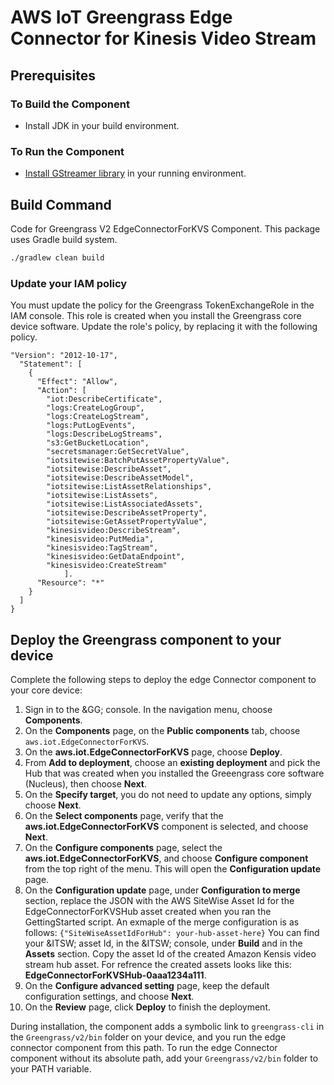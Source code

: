 # AWS IoT Greengrass Edge Connector for Kinesis Video Stream #

## Prerequisites ##

### To Build the Component ###

* Install JDK in your build environment.

### To Run the Component ###

* [Install GStreamer library](https://gstreamer.freedesktop.org/documentation/installing/index.html?gi-language=c) in your running environment.

## Build Command ##

Code for Greengrass V2 EdgeConnectorForKVS Component. This package uses Gradle build system.

```sh
./gradlew clean build
```
### Update your IAM policy ###

You must update the policy for the Greengrass TokenExchangeRole in the IAM console. This role is created when you install the Greengrass core device software. Update the role's policy, by replacing it with the following policy. 

```
"Version": "2012-10-17",
  "Statement": [
    {
      "Effect": "Allow",
      "Action": [
        "iot:DescribeCertificate",
        "logs:CreateLogGroup",
        "logs:CreateLogStream",
        "logs:PutLogEvents",
        "logs:DescribeLogStreams",
        "s3:GetBucketLocation",
        "secretsmanager:GetSecretValue",
        "iotsitewise:BatchPutAssetPropertyValue",
        "iotsitewise:DescribeAsset",
        "iotsitewise:DescribeAssetModel",
        "iotsitewise:ListAssetRelationships",
        "iotsitewise:ListAssets",
        "iotsitewise:ListAssociatedAssets",
        "iotsitewise:DescribeAssetProperty",
        "iotsitewise:GetAssetPropertyValue",
        "kinesisvideo:DescribeStream",
        "kinesisvideo:PutMedia",
        "kinesisvideo:TagStream",
        "kinesisvideo:GetDataEndpoint",
        "kinesisvideo:CreateStream"
            ].
      "Resource": "*"
    }
  ]
}
```

## Deploy the Greengrass component to your device ##

Complete the following steps to deploy the edge Connector component to your core device:

1. Sign in to the &GG; console. In the navigation menu, choose **Components**.
2. On the **Components** page, on the **Public components** tab, choose <code>aws.iot.EdgeConnectorForKVS</code>.</para>
3. On the **aws.iot.EdgeConnectorForKVS** page, choose **Deploy**.
4. From **Add to deployment**, choose an  **existing deployment** and pick the Hub that was created when you installed the Greeengrass core software (Nucleus), then  choose **Next**.
5. On the **Specify target**, you do not need to update any options, simply choose **Next**.
6. On the **Select components** page, verify that the **aws.iot.EdgeConnectorForKVS** component is selected, and choose **Next**.
7. On the **Configure components** page, select the **aws.iot.EdgeConnectorForKVS**, and choose **Configure component** from the top right of the menu. This will open the **Configuration update** page.
8. On the **Configuration update** page, under **Configuration to merge** section, replace the JSON with the AWS SiteWise Asset Id for the EdgeConnectorForKVSHub asset created when you ran the GettingStarted script. An exmaple of the merge configuration is as follows: `{"SiteWiseAssetIdForHub": your-hub-asset-here}` You can find your &ITSW; asset Id, in the &ITSW; console, under **Build** and in the **Assets** section. Copy the asset Id of the created Amazon Kensis video stream hub asset. For refrence the created assets looks like this: **EdgeConnectorForKVSHub-0aaa1234a111**.
9. On the **Configure advanced setting** page, keep the default configuration settings, and choose **Next**.
10. On the **Review** page, click **Deploy** to finish the deployment.
                     
During installation, the component adds a symbolic link to `greengrass-cli` in the `Greengrass/v2/bin` folder on your device, and you run the edge connector component from this path. To run the edge Connector component without its absolute path, add your `Greengrass/v2/bin` folder to your PATH variable.
